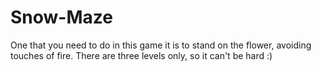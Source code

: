 # Snow-Maze

One that you need to do in this game it is to stand on the flower, avoiding touches of fire. There are three levels only, so it can't be hard :)

